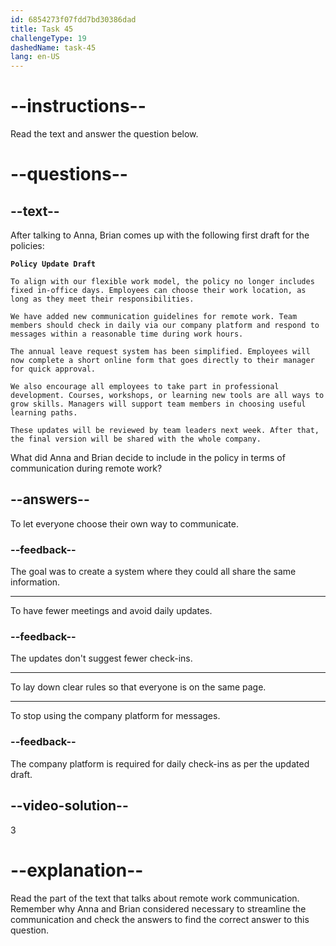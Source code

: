 ```yaml
---
id: 6854273f07fdd7bd30386dad
title: Task 45
challengeType: 19
dashedName: task-45
lang: en-US
---
```


<!-- READING -->

# --instructions--

Read the text and answer the question below.

# --questions--

## --text--

After talking to Anna, Brian comes up with the following first draft for the policies:

**`Policy Update Draft`**

`To align with our flexible work model, the policy no longer includes fixed in-office days. Employees can choose their work location, as long as they meet their responsibilities.`

`We have added new communication guidelines for remote work. Team members should check in daily via our company platform and respond to messages within a reasonable time during work hours.`

`The annual leave request system has been simplified. Employees will now complete a short online form that goes directly to their manager for quick approval.`

`We also encourage all employees to take part in professional development. Courses, workshops, or learning new tools are all ways to grow skills. Managers will support team members in choosing useful learning paths.`

`These updates will be reviewed by team leaders next week. After that, the final version will be shared with the whole company.`

What did Anna and Brian decide to include in the policy in terms of communication during remote work?

## --answers--

To let everyone choose their own way to communicate.

### --feedback--

The goal was to create a system where they could all share the same information.

---

To have fewer meetings and avoid daily updates.

### --feedback--

The updates don't suggest fewer check-ins.

---

To lay down clear rules so that everyone is on the same page.

---

To stop using the company platform for messages.

### --feedback--

The company platform is required for daily check-ins as per the updated draft.

## --video-solution--

3

# --explanation--

Read the part of the text that talks about remote work communication. Remember why Anna and Brian considered necessary to streamline the communication and check the answers to find the correct answer to this question.
